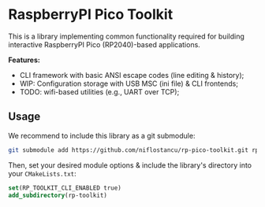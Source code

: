 # RaspberryPI Pico Toolkit

This is a library implementing common functionality required for building
interactive RaspberryPI Pico (RP2040)-based applications.

**Features:**

- CLI framework with basic ANSI escape codes (line editing & history);
- WIP: Configuration storage with USB MSC (ini file) & CLI frontends;
- TODO: wifi-based utilities (e.g., UART over TCP);

## Usage

We recommend to include this library as a git submodule:

```bash
git submodule add https://github.com/niflostancu/rp-pico-toolkit.git rp-toolkit
```

Then, set your desired module options & include the library's directory into
your `CMakeLists.txt`:

```cmake
set(RP_TOOLKIT_CLI_ENABLED true)
add_subdirectory(rp-toolkit)
```

